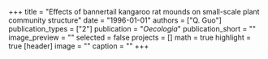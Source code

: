 +++
title = "Effects of bannertail kangaroo rat mounds on small-scale plant community structure"
date = "1996-01-01"
authors = ["Q. Guo"]
publication_types = ["2"]
publication = "_Oecologia_"
publication_short = ""
image_preview = ""
selected = false
projects = []
math = true
highlight = true
[header]
image = ""
caption = ""
+++

